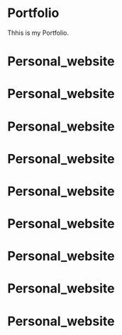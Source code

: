 # Portfolio
Thhis is my Portfolio.
# Personal_website
# Personal_website
# Personal_website
# Personal_website
# Personal_website
# Personal_website
# Personal_website
# Personal_website
# Personal_website
